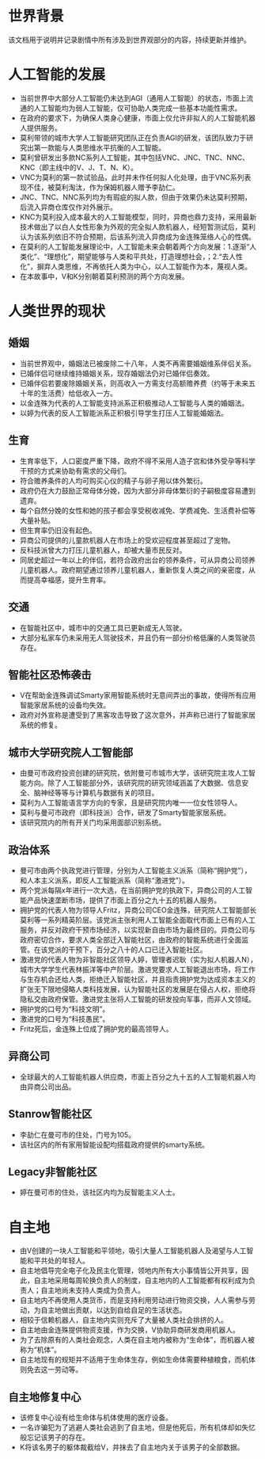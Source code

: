 # 世界背景
该文档用于说明并记录剧情中所有涉及到世界观部分的内容，持续更新并维护。


# 人工智能的发展
- 当前世界中大部分人工智能仍未达到AGI（通用人工智能）的状态，市面上流通的人工智能均为弱人工智能，仅可协助人类完成一些基本功能性需求。
- 在政府的要求下，为确保人类身心健康，市面上仅允许非拟人的人工智能机器人提供服务。
- 莫利带领的城市大学人工智能研究团队正在负责AGI的研发，该团队致力于研究出第一款能与人类思维水平抗衡的人工智能。
- 莫利曾研发出多款NC系列人工智能，其中包括VNC、JNC、TNC、NNC、KNC（即主线中的V、J、T、N、K）。
- VNC为莫利的第一款试验品，此时并未作任何拟人化处理，由于VNC系列表现不佳，被莫利淘汰，作为保姆机器人赠予李劼仁。
- JNC、TNC、NNC系列均为有瑕疵的拟人款，但由于效果仍未达莫利预期，后流入异商仓库仅作对外展示。
- KNC为莫利投入成本最大的人工智能模型，同时，异商也鼎力支持，采用最新技术做出了以白人女性形象为外观的完全拟人款机器人，经短暂测试后，莫利认为该系列依旧不符合预期，后该系列流入异商成为金连殊笼络人心的性偶。
- 在莫利的人工智能发展理论中，人工智能未来会朝着两个方向发展：1.逐渐“人类化”、“理想化”，期望能够与人类和平共处，打造理想社会，；2.“去人性化”，摒弃人类思维，不再依托人类为中心，以人工智能作为本，蔑视人类。
- 在本故事中，V和K分别朝着莫利预测的两个方向发展。

# 人类世界的现状

## 婚姻
- 当前世界观中，婚姻法已被废除二十八年，人类不再需要婚姻维系伴侣关系。
- 已婚伴侣可继续维持婚姻关系，现存婚姻法仍对已婚伴侣奏效。
- 已婚伴侣若要废除婚姻关系，则高收入一方需支付高额赡养费（约等于未来五十年的生活费）给低收入一方。
- 以金连殊为代表的人工智能支持派系正积极推动人工智能与人类的婚姻法。
- 以婷为代表的反人工智能派系正积极引导学生打压人工智能婚姻法。


## 生育
- 生育率低下，人口密度严重下降，政府不得不采用人造子宫和体外受孕等科学干预的方式来协助有需求的父母们。
- 符合赡养条件的人均可购买心仪的精子与卵子用以体外繁衍。
- 政府仍在大力鼓励正常母体分娩，因为大部分非母体繁衍的子嗣极度容易遭到遗弃。
- 每个自然分娩的女性和她的孩子都会享受税收减免、学费减免、生活费补偿等大量补贴。
- 但生育率仍旧没有起色。
- 异商公司提供的儿童款机器人在市场上的受欢迎程度甚至超过了宠物。
- 反科技派曾大力打压儿童机器人，却被大量市民反对。
- 同居史超过一年以上的伴侣，若符合政府出台的领养条件，可从异商公司领养儿童机器人。政府期望通过领养儿童机器人，重新恢复人类之间的亲密度，从而提高幸福感，提升生育率。


## 交通
- 在智能社区中，城市中的交通工具已更新成无人驾驶。
- 大部分私家车仍未采用无人驾驶技术，并且仍有一部分价格低廉的人类驾驶员存在。


## 智能社区恐怖袭击
- V在帮助金连殊调试Smarty家用智能系统时无意间弄出的事故，使得所有应用智能家居系统的设备均失效。
- 政府对外宣称是遭受到了黑客攻击导致了这次意外，并声称已进行了智能家居系统的修复。

## 城市大学研究院人工智能部
- 由曼可市政府投资创建的研究院，依附曼可市城市大学，该研究院主攻人工智能方向。除了人工智能部分外，该研究院的研究领域涵盖了大数据、信息安全、脑神经等等与计算机与数据有关的项目。
- 莫利为人工智能语言学方向的专家，且是研究院内唯一一位女性领导人。
- 莫利与曼可市政府（即科技派）合作，研发了Smarty智能家居系统。
- 该研究院内的所有开关门均采用面部识别系统。

## 政治体系
- 曼可市由两个执政党进行管理，分别为人工智能主义派系（简称“拥护党”），和人本主义派系，即反人工智能派系（简称“激进党”）。
- 两个党派每隔x年进行一次大选，在当前拥护党的执政下，异商公司的人工智能产品快速垄断市场，提供了市面上百分之九十五的机器人服务。
- 拥护党的代表人物为领导人Fritz，异商公司CEO金连殊，研究院人工智能部长莫利等一系列精英阶层。该党派主张利用人工智能全面取代市面上已有的人工服务，并反对政府干预市场经济，以实现新自由市场为最终目的。异商公司与政府密切合作，要求人类全部迁入智能社区，由政府的智能系统进行全面监管。在该党派的干预下，百分之八十的人口已迁入智能社区。
- 激进党的代表人物为非智能社区领导人婷，管理者迟耿（实为拟人机器人N），城市大学学生代表林振洋等中产阶层。激进党要求人工智能退出市场，将工作与生存机会还给人类，拒绝迁入智能社区，并且指责拥护党为达成资本主义的扩张无下限地侵略人类科技发展，认为智能社区的发展是在侵占人权，拒绝将隐私交由政府保管。激进党主张将人工智能的研发投向军事，而非人文领域。
- 拥护党的口号为“科技文明”。
- 激进党的口号为“科技愚民”。
- Fritz死后，金连殊上位成了拥护党的最高领导人。


## 异商公司
- 全球最大的人工智能机器人供应商，市面上百分之九十五的人工智能机器人均由异商公司出品。


## Stanrow智能社区
- 李劼仁在曼可市的住处，门号为105。
- 该社区内的所有家用智能设配均搭载政府提供的smarty系统。


## Legacy非智能社区
- 婷在曼可市的住处，该社区内均为反智能主义人士。



# 自主地
- 由V创建的一块人工智能和平领地，吸引大量人工智能机器人及渴望与人工智能和平共处的年轻人。
- 自主地倡导完全电子化及民主化管理，领地内所有大小事情皆公开共享，因此，自主地采用每周轮换负责人的制度，自主地内的人工智能都有权利成为负责人；自主地尚未支持人类成为负责人。
- 自主地内不再使用人类货币，而是支持利用劳动进行物资交换，人人需参与劳动，为自主地做出贡献，以达到自给自足的生活状态。
- 相较于信赖机器人，自主地内实则充斥了大量被人类社会排挤的人。
- 自主地由金连殊提供物资支援，作为交换，V协助异商研发商用机器人。
- 为了去除原有的人类社会观念，人类在自主地内被称为“生命体”，而机器人被称为“机体”。
- 自主地现有的规矩并不适用于生命体生存，例如生命体需要种植粮食，而机体则免去这一劳动等。

## 自主地修复中心
- 该修复中心设有给生命体与机体使用的医疗设备。
- 一名诈骗犯为了逃避人类社会逃到了自主地，但是他死后，所有机体却如失忆般忘记该男子的存在。
- K将该名男子的躯体裁截给V，并抹去了自主地内关于该男子的全部数据。


